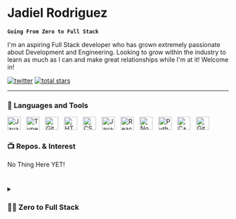 #  Jadiel Rodriguez

**`Going From Zero to Full Stack`**

I'm an aspiring Full Stack developer who has grown extremely passionate about Development and Engineering. Looking to grow within the industry to learn as much as I can and make great relationships while I'm at it! Welcome in!
   <p align="left">
      <a href="https://twitter.com/JDLRODZ">
         <img alt="twitter" title="Follow Me on Twitter!" src="https://custom-icon-badges.demolab.com/github/followers/JadielRodz?color=236ad3&labelColor=1155ba&style=for-the-badge&logo=person-add&label=Follow&logoColor=white"/></a> 
       </a> 
      <a href="https://github.com/JadielRodz?tab=repositories&sort=stargazers">
         <img alt="total stars" title="Total stars on GitHub" src="https://custom-icon-badges.demolab.com/github/stars/JadielRodz?color=55960c&style=for-the-badge&labelColor=488207&logo=star"/></a>
   </p>

---

### 🧰 Languages and Tools

<img align="left" alt="Java" width="30px" style="padding-right:10px;" src="https://cdn.jsdelivr.net/gh/devicons/devicon/icons/java/java-original.svg"/>
 
<img align="left" alt="TypeScript" width="30px" style="padding-right:10px;" src="https://cdn.jsdelivr.net/gh/devicons/devicon/icons/typescript/typescript-plain.svg" />

<img align="left" alt="Git" width="30px" style="padding-right:10px;" src="https://cdn.jsdelivr.net/gh/devicons/devicon/icons/git/git-original.svg" />
<img align="left" alt="HTML" width="30px" style="padding-right:10px;" src="https://cdn.jsdelivr.net/gh/devicons/devicon/icons/html5/html5-plain.svg" />
<img align="left" alt="CSS" width="30px" style="padding-right:10px;" src="https://cdn.jsdelivr.net/gh/devicons/devicon/icons/css3/css3-plain.svg" />
<img align="left" alt="JavaScript" width="30px" style="padding-right:10px;" src="https://cdn.jsdelivr.net/gh/devicons/devicon/icons/javascript/javascript-plain.svg" />
<img align="left" alt="React" width="30px" style="padding-right:10px;" src="https://cdn.jsdelivr.net/gh/devicons/devicon/icons/react/react-original.svg" />
<img align="left" alt="NodeJS" width="30px" style="padding-right:10px;" src="https://cdn.jsdelivr.net/gh/devicons/devicon/icons/nodejs/nodejs-original.svg" />
<img align="left" alt="Python" width="30px" style="padding-right:10px;" src="https://cdn.jsdelivr.net/gh/devicons/devicon/icons/python/python-plain.svg" />
<img align="left" alt="C++" width="30px" style="padding-right:10px;" src="https://cdn.jsdelivr.net/gh/devicons/devicon/icons/cplusplus/cplusplus-line.svg" />
<img align="left" alt="GitHub" width="30px" style="padding-right:10px;" src="https://cdn.jsdelivr.net/gh/devicons/devicon/icons/github/github-original.svg" />
<br />

#

### 📺 Repos. & Interest

<!-- BEGIN YOUTUBE-CARDS -->
No Thing Here YET!
<!-- END YOUTUBE-CARDS -->


#
#

<details>
 <summary><h3>👨‍💻 Zero to Full Stack</h3></summary>
I have alkways been interested in the amazing science that is computers, I Picked up my first real PC around 2013 and fell in Love. Ever since then from playing LoL, CSGO, and among many others I spent a lot of time tryingt o learn as much as I could of my new found love. Hence I started to dabble into Development. I just recently started to learn and grow passionate over coding and all that comes with it. Follow me to see how far and how fast ill go with this Journey/

[twitter]: https://twitter.com/JDLRODZ